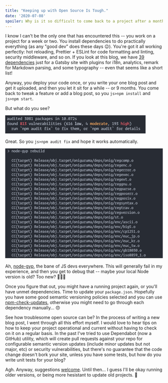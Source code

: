 ```yaml
---
title: "Keeping up with Open Source Is Tough."
date: '2020-07-08'
spoiler: Why is it so difficult to come back to a project after a month or two?
---
```


I know I can't be the only one that has encountered this -- you work on a project for a week or two. You install dependencies to do practically everything (as any "good dev" does these days 😉). You're got it all working perfectly: hot reloading, Prettier + ESLint for code formatting and linting, security middleware, and so on. If you look at this blog, we have [39 dependencies](https://github.com/hjdarnel/overly-enthusiastic/blob/master/package.json) just for a Gatsby site with plugins for i18n, analytics, remark for Markdown parsing, and some typography -- even that seems like a short list!

Anyway, you deploy your code once, or you write your one blog post and get it uploaded, and then you let it sit for a while -- or 9 months. You come back to tweak a feature or add a blog post, so you `js>npm install` and `js>npm start`.

But what do you see?

![A terminal window with text "audited 3081 packages in 11 seconds, found 813 vulnerabilities"](./vulnerabilities.png)

Great. So you `js>npm audit fix` and hope it works automatically.

![A terminal window with text "node-gyp rebuild" followed by lines of lower level code](./node-gyp.png)

Ah, [node-gyp](https://github.com/nodejs/node-gyp), the bane of JS devs everywhere. This will generally fail in my experience, and then you get to debug that -- maybe your local Node version is old? Too new? 🤷🏼‍♂️

Once you figure that out, you might have a running project again, or you'll have unmet dependencies. Time to update your `package.json`. Hopefully you have some good semantic versioning policies selected and you can use [npm-check-updates](https://www.npmjs.com/package/npm-check-updates), otherwise you might need to go through each dependency manually... 😞

See how troublesome open source can be? In the process of writing a new blog post, I went through all this effort myself. I would love to hear tips on how to keep your project operational and current without having to check on it on a regular basis. In the past I've tried to use Dependabot (now a GitHub) utility, which will create pull requests against your repo for configurable semantic version updates (include minor updates but not major, etc) or security vulnerabilities, but there's no guarantee that the code change doesn't bork your site, unless you have some tests, but how do you write unit tests for your blog?

Agh. Anyway, suggestions [welcome](https://www.twitter.com/hjdarnel). Until then... I guess I'll be okay running older versions, or being more hesistant to update old projects. 😬
